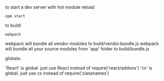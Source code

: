 




to start a dev server with hot module reload

    npm start

to build:

    webpack
    
webpack will bundle all vendor modules to build/vendor.bundle.js
webpack will bundle all your source modules from 'app' folder to build/bundle.js

globals:

   'React'  is global. just use React instead of require('react/addons')
   'cx'  is global. just use cx instead of require('classnames')
